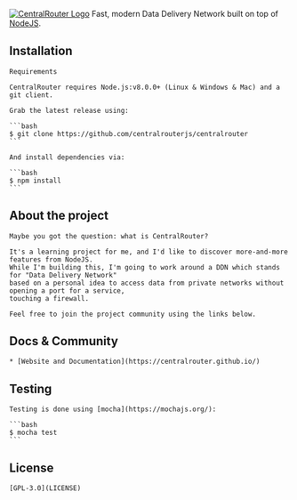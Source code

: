 [![CentralRouter Logo](https://image.ibb.co/mSKP3z/centralrouter_branding_logo.png)](https://centralrouter.github.io/)
Fast, modern Data Delivery Network built on top of [NodeJS](http://nodejs.org).

## Installation
    Requirements

    CentralRouter requires Node.js:v8.0.0+ (Linux & Windows & Mac) and a git client.

    Grab the latest release using:

    ```bash
    $ git clone https://github.com/centralrouterjs/centralrouter
    ```

    And install dependencies via:

    ```bash
    $ npm install
    ```

## About the project

    Maybe you got the question: what is CentralRouter?

    It's a learning project for me, and I'd like to discover more-and-more features from NodeJS.
    While I'm building this, I'm going to work around a DDN which stands for "Data Delivery Network" 
    based on a personal idea to access data from private networks without opening a port for a service, 
    touching a firewall.  

    Feel free to join the project community using the links below.

## Docs & Community

    * [Website and Documentation](https://centralrouter.github.io/)

## Testing

    Testing is done using [mocha](https://mochajs.org/):

    ```bash
    $ mocha test
    ```

## License

    [GPL-3.0](LICENSE)